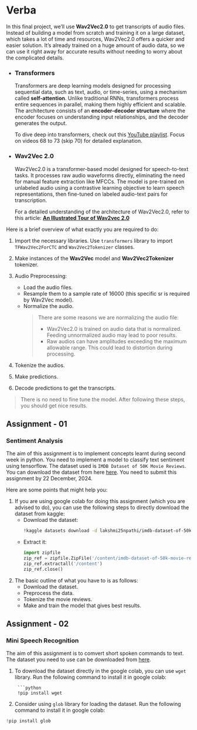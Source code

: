 # Verba

In this final project, we’ll use **Wav2Vec2.0** to get transcripts of audio files. Instead of building a model from scratch and training it on a large dataset, which takes a lot of time and resources, Wav2Vec2.0 offers a quicker and easier solution. It’s already trained on a huge amount of audio data, so we can use it right away for accurate results without needing to worry about the complicated details.

- ### Transformers

    Transformers are deep learning models designed for processing sequential data, such as text, audio, or time-series, using a mechanism called **self-attention**. Unlike traditional RNNs, transformers process entire sequences in parallel, making them highly efficient and scalable. The architecture consists of an **encoder-decoder structure** where the encoder focuses on understanding input relationships, and the decoder generates the output.

    To dive deep into transformers, check out this [YouTube playlist](https://www.youtube.com/playlist?list=PLKnIA16_RmvYuZauWaPlRTC54KxSNLtNn). Focus on videos 68 to 73 (skip 70) for detailed explanation.


- ### Wav2Vec 2.0

    Wav2Vec2.0 is a transformer-based model designed for speech-to-text tasks. It processes raw audio waveforms directly, eliminating the need for manual feature extraction like MFCCs. The model is pre-trained on unlabeled audio using a contrastive learning objective to learn speech representations, then fine-tuned on labeled audio-text pairs for transcription.

    For a detailed understanding of the architecture of Wav2Vec2.0, refer to this article: **[An Illustrated Tour of Wav2vec 2.0](https://jonathanbgn.com/2021/09/30/illustrated-wav2vec-2.html)**


Here is a brief overview of what exactly you are required to do:

1. Import the necessary libraries. Use `transformers` library to import `TFWav2Vec2ForCTC` and `Wav2Vec2Tokenizer` classes.

2. Make instances of the **Wav2Vec** model and **Wav2Vec2Tokenizer** tokenizer.

3. Audio Preprocessing: 
    - Load the audio files.
    - Resample them to a sample rate of 16000 (this specific sr is required by Wav2Vec model).
    - Normalize the audio.
        > There are some reasons we are normalizing the audio file:  
        > - Wav2Vec2.0 is trained on audio data that is normalized. Feeding unnormalized audio may lead to poor results.
        > - Raw audios can have amplitudes exceeding the maximum allowable range. This could lead to distortion during processing.
4. Tokenize the audios.
5. Make predictions.
6. Decode predictions to get the transcripts.

> There is no need to fine tune the model. After following these steps, you should get nice results.


## Assignment - 01
### Sentiment Analysis

The aim of this assignment is to implement concepts learnt during second week in python. You need to implement a model to classify text sentiment using tensorflow. The dataset used is `IMDB Dataset of 50K Movie Reviews`. You can download the dataset from here [here](https://www.kaggle.com/datasets/lakshmi25npathi/imdb-dataset-of-50k-movie-reviews). You need to submit this assignment by 22 December, 2024.  

Here are some points that might help you:

1. If you are using google colab for doing this assignment (which you are advised to do), you can use the following steps to directly download the dataset from kaggle:
    - Download the dataset:  
        ```bash
        !kaggle datasets download -d lakshmi25npathi/imdb-dataset-of-50k-movie-reviews
    - Extract it:
        ```python
        import zipfile
        zip_ref = zipfile.ZipFile('/content/imdb-dataset-of-50k-movie-reviews.zip', 'r')
        zip_ref.extractall('/content')
        zip_ref.close()

2. The basic outline of what you have to is as follows:
    - Download the dataset.
    - Preprocess the data.
    - Tokenize the movie reviews.
    - Make and train the model that gives best results.


## Assignment - 02
### Mini Speech Recognition

The aim of this assignment is to comvert short spoken commands to text. The dataset you need to use can be downloaded from [here](http://storage.googleapis.com/download.tensorflow.org/data/mini_speech_commands.zip).  

1. To download the dataset directly in the google colab, you can use `wget` library. Run the following command to install it in google colab:  

        ```python
        !pip install wget

2. Consider using `glob` library for loading the dataset. Run the following command to install it in google colab:

```python
!pip install glob
